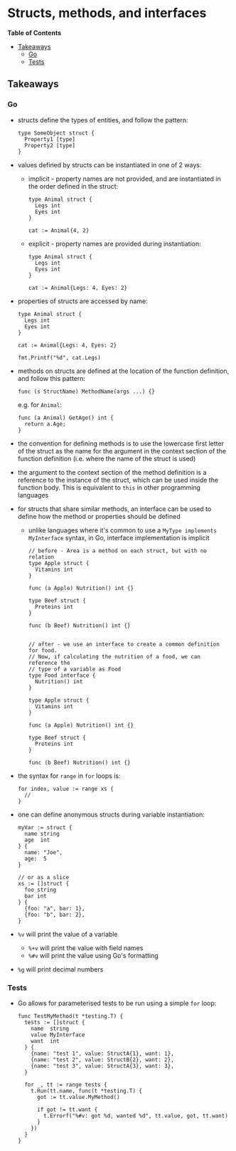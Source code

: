 # Structs, methods, and interfaces

<!-- START doctoc generated TOC please keep comment here to allow auto update -->
<!-- DON'T EDIT THIS SECTION, INSTEAD RE-RUN doctoc TO UPDATE -->
**Table of Contents**

- [Takeaways](#takeaways)
  - [Go](#go)
  - [Tests](#tests)

<!-- END doctoc generated TOC please keep comment here to allow auto update -->

## Takeaways

### Go

- structs define the types of entities, and follow the pattern:

    ```golang
    type SomeObject struct {
      Property1 [type]
      Property2 [type]
    }
    ```
- values defined by structs can be instantiated in one of 2 ways:
  - implicit - property names are not provided, and are instantiated in the
      order defined in the struct:

      ```golang
      type Animal struct {
        Legs int
        Eyes int
      }

      cat := Animal{4, 2}
      ```
  - explicit - property names are provided during instantiation:

      ```golang
      type Animal struct {
        Legs int
        Eyes int
      }

      cat := Animal{Legs: 4, Eyes: 2}
      ```
- properties of structs are accessed by name:

    ```golang
    type Animal struct {
      Legs int
      Eyes int
    }

    cat := Animal{Legs: 4, Eyes: 2}

    fmt.Printf("%d", cat.Legs)
    ```
- methods on structs are defined at the location of the function definition, and
    follow this pattern:

    ```golang
    func (s StructName) MethodName(args ...) {}
    ```

    e.g. for `Animal`:

    ```golang
    func (a Animal) GetAge() int {
      return a.Age;
    }
    ```
- the convention for defining methods is to use the lowercase first letter of
    the struct as the name for the argument in the context section of the
    function definition (i.e. where the name of the struct is used)
- the argument to the context section of the method definition is a reference to
    the instance of the struct, which can be used inside the function body. This
    is equivalent to `this` in other programming languages
- for structs that share similar methods, an interface can be used to define how
    the method or properties should be defined
    - unlike languages where it's common to use a `MyType implements
        MyInterface` syntax, in Go, interface implementation is implicit

        ```golang
        // before - Area is a method on each struct, but with no relation
        type Apple struct {
          Vitamins int
        }

        func (a Apple) Nutrition() int {}

        type Beef struct {
          Proteins int
        }

        func (b Beef) Nutrition() int {}


        // after - we use an interface to create a common definition for food.
        // Now, if calculating the nutrition of a food, we can reference the
        // type of a variable as Food
        type Food interface {
          Nutrition() int
        }

        type Apple struct {
          Vitamins int
        }

        func (a Apple) Nutrition() int {}

        type Beef struct {
          Proteins int
        }

        func (b Beef) Nutrition() int {}
        ```
- the syntax for `range` in `for` loops is:

    ```golang
    for index, value := range xs {
      //
    }
    ```
- one can define anonymous structs during variable instantiation:

    ```golang
    myVar := struct {
      name string
      age  int
    } {
      name: "Joe",
      age:  5
    }

    // or as a slice
    xs := []struct {
      foo string
      bar int
    } {
      {foo: "a", bar: 1},
      {foo: "b", bar: 2},
    }
    ```
- `%v` will print the value of a variable
  - `%+v` will print the value with field names
  - `%#v` will print the value using Go's formatting
- `%g` will print decimal numbers

### Tests

- Go allows for parameterised tests to be run using a simple `for` loop:

    ```golang
    func TestMyMethod(t *testing.T) {
      tests := []struct {
        name  string
        value MyInterface
        want  int
      } {
        {name: "test 1", value: StructA{1}, want: 1},
        {name: "test 2", value: StructB{2}, want: 2},
        {name: "test 3", value: StructA{3}, want: 3},
      }

      for _, tt := range tests {
        t.Run(tt.name, func(t *testing.T) {
          got := tt.value.MyMethod()

          if got != tt.want {
            t.Errorf("%#v: got %d, wanted %d", tt.value, got, tt.want)
          }
        })
      }
    }
    ```
